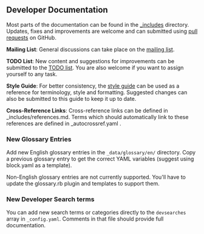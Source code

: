## Developer Documentation

Most parts of the documentation can be found in the
[_includes](https://github.com/bitcoin-dot-org/bitcoin.org/tree/master/_includes)
directory. Updates, fixes and improvements are welcome and can submitted using
[pull requests](https://github.com/bitcoin-dot-org/bitcoin.org/blob/master/docs/working-with-github.md)
on GitHub.

**Mailing List**: General discussions can take place on the
[mailing list](https://groups.google.com/forum/#!forum/bitcoin-documentation).

**TODO List**: New content and suggestions for improvements can be submitted
to the [TODO
list](https://github.com/bitcoin-dot-org/bitcoin.org/wiki/Documentation-TODO).
You are also welcome if you want to assign yourself to any task.

**Style Guide**: For better consistency, the [style
guide](https://github.com/bitcoin-dot-org/bitcoin.org/wiki/Documentation-Style-Guide)
can be used as a reference for terminology, style and formatting. Suggested
changes can also be submitted to this guide to keep it up to date.

**Cross-Reference Links**: Cross-reference links can be defined in
_includes/references.md. Terms which should automatically link to these
references are defined in _autocrossref.yaml .

### New Glossary Entries

Add new English glossary entries in the `_data/glossary/en/` directory.
Copy a previous glossary entry to get the correct YAML variables
(suggest using block.yaml as a template).

Non-English glossary entries are not currently supported.  You'll have
to update the glossary.rb plugin and templates to support them.

### New Developer Search terms

You can add new search terms or categories directly to the `devsearches`
array in `_config.yaml`.  Comments in that file should provide full
documentation.
